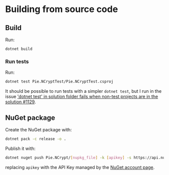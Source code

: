 # Building from source code
## Build
Run:

```
dotnet build
```

### Run tests
Run:

```bash
dotnet test Pie.NCryptTest/Pie.NCryptTest.csproj
```

It should be possible to run tests with a simpler `dotnet test`, but I run in the issue ['dotnet test' in solution folder fails when non-test projects are in the solution #1129](https://github.com/Microsoft/vstest/issues/1129).

## NuGet package
Create the NuGet package with:

```bash
dotnet pack -c release -o .
```

Publish it with:

```bash
dotnet nuget push Pie.NCrypt/[nupkg_file] -k [apikey] -s https://api.nuget.org/v3/index.json
```

replacing `apikey` with the API Key managed by the [NuGet account page](https://www.nuget.org/account/apikeys).
